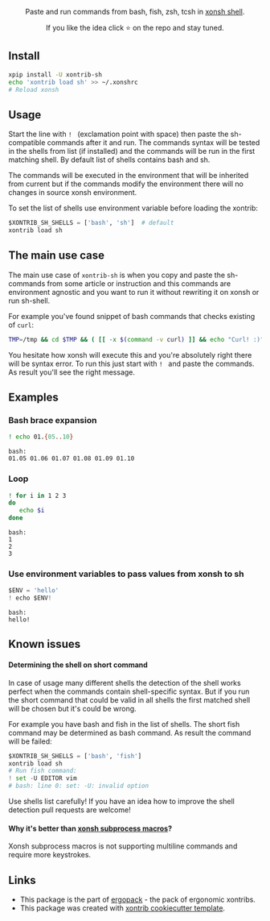 <p align="center">  
Paste and run commands from bash, fish, zsh, tcsh in <a href="https://xon.sh">xonsh shell</a>.
</p>

<p align="center">  
If you like the idea click ⭐ on the repo and stay tuned.
</p>


## Install
```bash
xpip install -U xontrib-sh
echo 'xontrib load sh' >> ~/.xonshrc
# Reload xonsh
```

## Usage

Start the line with `! ` (exclamation point with space) then paste the sh-compatible commands after it and run. 
The commands syntax will be tested in the shells from list (if installed) and the commands will be run in 
the first matching shell. By default list of shells contains bash and sh. 

The commands will be executed in the environment that will be inherited from current but if the commands modify 
the environment there will no changes in source xonsh environment.

To set the list of shells use environment variable before loading the xontrib:
```python
$XONTRIB_SH_SHELLS = ['bash', 'sh']  # default
xontrib load sh
```

## The main use case

The main use case of `xontrib-sh` is when you copy and paste the sh-commands from some article or instruction 
and this commands are environment agnostic and you want to run it without rewriting it on xonsh or run sh-shell. 

For example you've found snippet of bash commands that checks existing of `curl`:
```bash
TMP=/tmp && cd $TMP && ( [[ -x $(command -v curl) ]] && echo "Curl! :)" || echo "No curl! :(" )  
```

You hesitate how xonsh will execute this and you're absolutely right there will be syntax error. 
To run this just start with `! ` and paste the commands. As result you'll see the right message.

## Examples

### Bash brace expansion
```bash
! echo 01.{05..10}
``` 
```
bash:
01.05 01.06 01.07 01.08 01.09 01.10
```

### Loop
```bash
! for i in 1 2 3
do
   echo $i
done
```
```
bash:
1
2
3
```

### Use environment variables to pass values from xonsh to sh
```python
$ENV = 'hello'
! echo $ENV!
```
```
bash:
hello!
```

## Known issues

#### Determining the shell on short command

In case of usage many different shells the detection of the shell works perfect when the commands contain shell-specific syntax.
But if you run the short command that could be valid in all shells the first matched shell will be chosen but it's could be wrong. 
 
For example you have bash and fish in the list of shells. The short fish command may be determined as bash command.
As result the command will be failed:
```python
$XONTRIB_SH_SHELLS = ['bash', 'fish']
xontrib load sh
# Run fish command:
! set -U EDITOR vim
# bash: line 0: set: -U: invalid option
```

Use shells list carefully! If you have an idea how to improve the shell detection pull requests are welcome!

#### Why it's better than [xonsh subprocess macros](https://xon.sh/tutorial_macros.html#subprocess-macros)?

Xonsh subprocess macros is not supporting multiline commands and require more keystrokes.


## Links 
* This package is the part of [ergopack](https://github.com/anki-code/xontrib-ergopack) - the pack of ergonomic xontribs.
* This package was created with [xontrib cookiecutter template](https://github.com/xonsh/xontrib-cookiecutter).
